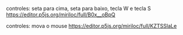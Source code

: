 controles: seta para cima, seta para baixo, tecla W e tecla S
https://editor.p5js.org/miriloc/full/B0x__oBpQ

controles: mova o mouse
https://editor.p5js.org/miriloc/full/KZTSSlaLe

